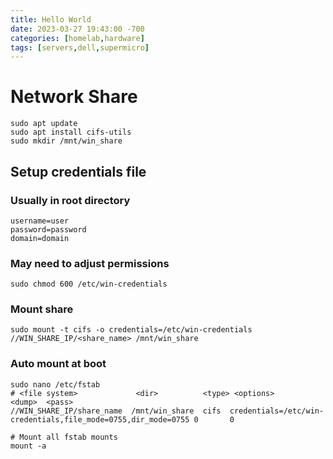 ```yaml
---
title: Hello World
date: 2023-03-27 19:43:00 -700
categories: [homelab,hardware]
tags: [servers,dell,supermicro]
---
```


# Network Share

```shell
sudo apt update
sudo apt install cifs-utils
sudo mkdir /mnt/win_share
```

## Setup credentials file
### Usually in root directory

```shell
username=user
password=password
domain=domain
```

### May need to adjust permissions
```shell
sudo chmod 600 /etc/win-credentials
```
### Mount share
```shell
sudo mount -t cifs -o credentials=/etc/win-credentials //WIN_SHARE_IP/<share_name> /mnt/win_share
```
### Auto mount at boot
```shell
sudo nano /etc/fstab
# <file system>             <dir>          <type> <options>                                                   <dump>  <pass>
//WIN_SHARE_IP/share_name  /mnt/win_share  cifs  credentials=/etc/win-credentials,file_mode=0755,dir_mode=0755 0       0

# Mount all fstab mounts
mount -a
```
